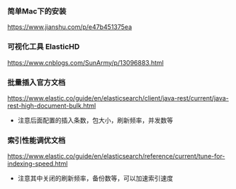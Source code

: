 
### 简单Mac下的安装
https://www.jianshu.com/p/e47b451375ea

### 可视化工具 ElasticHD
https://www.cnblogs.com/SunArmy/p/13096883.html

### 批量插入官方文档
https://www.elastic.co/guide/en/elasticsearch/client/java-rest/current/java-rest-high-document-bulk.html
- 注意后面配置的插入条数，包大小，刷新频率，并发数等


### 索引性能调优文档
https://www.elastic.co/guide/en/elasticsearch/reference/current/tune-for-indexing-speed.html
- 注意其中关闭的刷新频率，备份数等，可以加速索引速度

